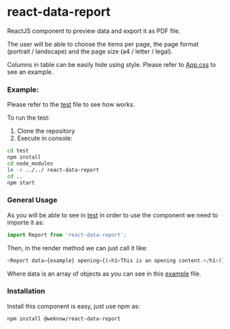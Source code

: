 # react-data-report
ReactJS component to preview data and export it as PDF file.

The user will be able to choose the items per page, the page format (portrait / landscape) and the page size (a4 / letter / legal).

Columns in table can be easily hide using style. Please refer to [App.css](test/src/App.js) to see an example.

### Example:

Please refer to the [test](test/src/App.js) file to see how works.

To run the test:
1. Clone the repository
2. Execute in console:
```BASH
cd test
npm install
cd node_modules
ln -s ../../ react-data-report
cd ..
npm start
```

### General Usage

As you will be able to see in [test](test/src/App.js) in order to use the component we need to importe it as:
```JAVASCRIPT
import Report from 'react-data-report';
```

Then, in the render method we can just call it like:

```JAVASCRIPT
<Report data={example} opening={(<h1>This is an opening content.</h1>)}/>
```

Where data is an array of objects as you can see in this [example](test/src/example.json) file.

### Installation

Install this component is easy, just use npm as:
```BASH
npm install @weknow/react-data-report
```
